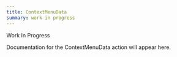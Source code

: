 ```yaml
---
title: ContextMenuData
summary: work in progress
---
```


Work In Progress

Documentation for the ContextMenuData action will appear here.
